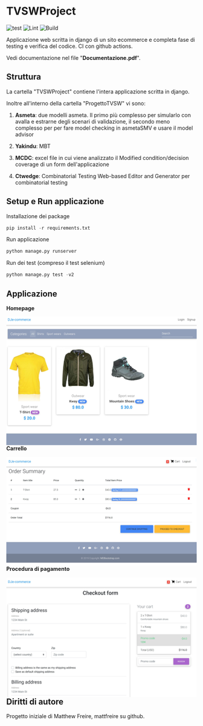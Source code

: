# TVSWProject

![test](https://github.com/SudatiSimone/TVSWProject/workflows/test/badge.svg)  ![Lint](https://github.com/SudatiSimone/TVSWProject/workflows/lint/badge.svg)  ![Build](https://github.com/SudatiSimone/TVSWProject/workflows/build/badge.svg)





Applicazione web scritta in django di un sito ecommerce e completa fase di testing e verifica del codice. 
CI con github actions.

Vedi documentazione nel file "**Documentazione.pdf**". 

## Struttura 

La cartella "TVSWProject" contiene l'intera applicazione scritta in django. 

Inoltre all'interno della cartella "ProgettoTVSW" vi sono:

1. **Asmeta**: due modelli asmeta. Il primo più complesso per simularlo con avalla e estrarne degli scenari di validazione, il secondo meno complesso per per fare model checking in asmetaSMV e usare il model advisor

2. **Yakindu**: MBT

3. **MCDC**: excel file in cui viene analizzato il Modified condition/decision coverage di un form dell'applicazione

4. **Ctwedge**: Combinatorial Testing Web-based Editor and Generator per combinatorial testing

## Setup e Run applicazione 

Installazione dei package
~~~python
pip install -r requirements.txt
~~~

Run applicazione

~~~python
python manage.py runserver
~~~

Run dei test (compreso il test selenium)

~~~python
python manage.py test -v2
~~~


## Applicazione

**Homepage**

<img src="Capture.JPG"
     style="float: left; margin-right: 10px;" />

**Carrello**
     
<img src="Capture1.JPG"
     style="float: left; margin-right: 10px;" />
     
**Procedura di pagamento**
     
<img src="Capture2.JPG"
     style="float: left; margin-right: 10px;" />
     

## Diritti di autore

Progetto iniziale di Matthew Freire, mattfreire su github. 
